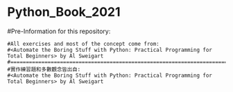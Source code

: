 # Python_Book_2021
#Pre-Information for this repository:

	#All exercises and most of the concept come from:  
	#<Automate the Boring Stuff with Python: Practical Programming for Total Beginners> by Al Sweigart
	#=================================================================================================
	#實作練習題和多數觀念皆出自:
	#<Automate the Boring Stuff with Python: Practical Programming for Total Beginners> by Al Sweigart
